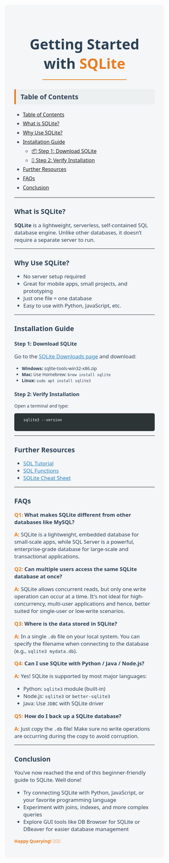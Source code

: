 <div style="font-family: 'Segoe UI', Tahoma, Geneva, Verdana, sans-serif; background: #f4f6f8; color:rgb(45, 65, 85); padding: 30px; border-radius: 12px;">

  <h1 style="font-size: 2.8rem; text-align: center; margin-bottom: 0;">
    <span>Getting Started with </span>
    <span style="color:#e67e22;">SQLite</span>
  </h1>

  <hr style="border: none; height: 2px; background-color: #e67e22; margin: 20px auto; width: 60%;">

  <h2 style="background-color: #ecf0f1; padding: 10px 15px; border-left: 5px solid #e67e22; border-radius: 4px;">Table of Contents</h2>
  <ul style="line-height: 1.8; font-size: 1rem;">
    <li><a href="#-table-of-contents">Table of Contents</a></li>
    <li><a href="#what-is-sqlite">What is SQLite?</a></li>
    <li><a href="#why-use-sqlite">Why Use SQLite?</a></li>
    <li><a href="#️-installation-guide"> Installation Guide</a>
      <ul>
        <li><a href="#-step-1-download-sqlite">📦 Step 1: Download SQLite</a></li>
        <li><a href="#-step-2-verify-installation">🔽 Step 2: Verify Installation</a></li>
      </ul>
    </li>
    <li><a href="#-further-resources">Further Resources</a></li>
    <li><a href="#-faqs">FAQs</a></li>
    <li><a href="#conclusion">Conclusion</a></li>
  </ul>

  <hr>

  ## What is SQLite?  

  <p style="font-size: 1.05rem;">
    <strong>SQLite</strong> is a lightweight, serverless, self-contained SQL database engine. Unlike other databases, it doesn’t require a separate server to run.
  </p>

  <hr>

  ## Why Use SQLite?  

  <ul style="font-size: 1.05rem;">
    <li>No server setup required</li>
    <li>Great for mobile apps, small projects, and prototyping</li>
    <li>Just one file = one database</li>
    <li>Easy to use with Python, JavaScript, etc.</li>
  </ul>

  <hr>

  ## Installation Guide  

  ### Step 1: Download SQLite 

  <p style="font-size: 1.05rem;">
    Go to the <a href="https://www.sqlite.org/download.html" target="_blank" style="color:#2980b9;">SQLite Downloads page</a> and download:
  </p>
  <ul>
    <li><strong>Windows:</strong> sqlite-tools-win32-x86.zip</li>
    <li><strong>Mac:</strong> Use Homebrew: <code>brew install sqlite</code></li>
    <li><strong>Linux:</strong> <code>sudo apt install sqlite3</code></li>
  </ul>  

  ### Step 2: Verify Installation  

  <p>Open a terminal and type:</p>
  <pre style="background-color: #2d3436; color: #ecf0f1; padding: 12px; border-radius: 5px;">
  <code>sqlite3 --version</code>
  </pre>

  <hr>

  ## Further Resources  

  <ul style="font-size: 1.05rem;">
    <li><a href="https://www.sqltutorial.org/" style="color:#2980b9;">SQL Tutorial</a></li>
    <li><a href="https://www.sqltutorial.org/sql-aggregate-functions/" style="color:#2980b9;">SQL Functions</a></li>
    <li><a href="https://www.sqltutorial.org/sql-cheat-sheet/" style="color:#2980b9;">SQLite Cheat Sheet</a></li>
  </ul>

  <hr>

  ## FAQs  

  <div style="font-size: 1.05rem;">
      <p><span style="color:#e67e22;"><strong>Q1:</span> What makes SQLite different from other databases like MySQL?</strong></p>
      <p><span style="color:#e67e22;"><strong>A:</strong></span> SQLite is a lightweight, embedded database for small-scale apps, while SQL Server is a powerful, enterprise-grade database for large-scale and transactional applications.</p>
      <p><span style="color:#e67e22;"><strong>Q2:</span> Can multiple users access the same SQLite database at once?</p></strong>
      <p><span style="color:#e67e22;"><strong>A:</strong></span> SQLite allows concurrent reads, but only one write operation can occur at a time. It's not ideal for high-concurrency, multi-user applications and hence, better suited for single-user or low-write scenarios.</p>
      <p><span style="color:#e67e22;"><strong>Q3:</span> Where is the data stored in SQLite?</p></strong>
      <p><span style="color:#e67e22;"><strong>A:</strong></span> In a single <code>.db</code> file on your local system. You can specify the filename when connecting to the database (e.g., <code>sqlite3 mydata.db</code>).</p>
      <p><span style="color:#e67e22;"><strong>Q4:</span> Can I use SQLite with Python / Java / Node.js?</p></strong>
      <p><span style="color:#e67e22;"><strong>A:</strong></span> Yes! SQLite is supported by most major languages:
        <ul>
          <li>Python: <code>sqlite3</code> module (built-in)</li>
          <li>Node.js: <code>sqlite3</code> or <code>better-sqlite3</code></li>
          <li>Java: Use <code>JDBC</code> with SQLite driver</li>
        </ul>
      </p>
      <p><span style="color:#e67e22;"><strong>Q5:</span>   How do I back up a SQLite database?</p></strong>
      <p><span style="color:#e67e22;"><strong>A:</strong></span> Just copy the <code>.db</code> file! Make sure no write operations are occurring during the copy to avoid corruption.</p>
  </div>

  <hr>

  ## Conclusion  
  <p style="font-size: 1.05rem;">
    You’ve now reached the end of this beginner-friendly guide to SQLite. Well done!
  </p>

  <ul style="font-size: 1.05rem;">
    <li>Try connecting SQLite with Python, JavaScript, or your favorite programming language</li>
    <li>Experiment with joins, indexes, and more complex queries</li>
    <li>Explore GUI tools like DB Browser for SQLite or DBeaver for easier database management</li>
  </ul>

  <p style="color:#e67e22; font-weight: bold; font-size: 1 rem;"> Happy Querying! 👨🏽‍💻</p>

</div>



